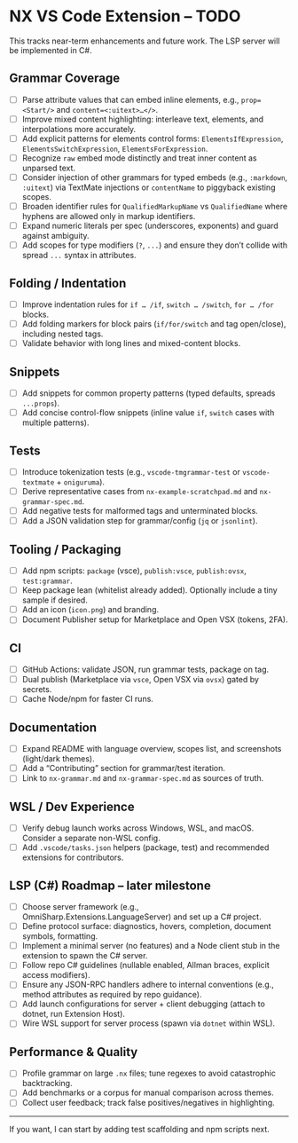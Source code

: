 # NX VS Code Extension – TODO

This tracks near-term enhancements and future work. The LSP server will be implemented in C#.

## Grammar Coverage
- [ ] Parse attribute values that can embed inline elements, e.g., `prop=<Start/>` and `content=<:uitext>…</>`.
- [ ] Improve mixed content highlighting: interleave text, elements, and interpolations more accurately.
- [ ] Add explicit patterns for elements control forms: `ElementsIfExpression`, `ElementsSwitchExpression`, `ElementsForExpression`.
- [ ] Recognize `raw` embed mode distinctly and treat inner content as unparsed text.
- [ ] Consider injection of other grammars for typed embeds (e.g., `:markdown`, `:uitext`) via TextMate injections or `contentName` to piggyback existing scopes.
- [ ] Broaden identifier rules for `QualifiedMarkupName` vs `QualifiedName` where hyphens are allowed only in markup identifiers.
- [ ] Expand numeric literals per spec (underscores, exponents) and guard against ambiguity.
- [ ] Add scopes for type modifiers (`?`, `...`) and ensure they don’t collide with spread `...` syntax in attributes.

## Folding / Indentation
- [ ] Improve indentation rules for `if … /if`, `switch … /switch`, `for … /for` blocks.
- [ ] Add folding markers for block pairs (`if/for/switch` and tag open/close), including nested tags.
- [ ] Validate behavior with long lines and mixed-content blocks.

## Snippets
- [ ] Add snippets for common property patterns (typed defaults, spreads `...props`).
- [ ] Add concise control-flow snippets (inline value `if`, `switch` cases with multiple patterns).

## Tests
- [ ] Introduce tokenization tests (e.g., `vscode-tmgrammar-test` or `vscode-textmate` + `oniguruma`).
- [ ] Derive representative cases from `nx-example-scratchpad.md` and `nx-grammar-spec.md`.
- [ ] Add negative tests for malformed tags and unterminated blocks.
- [ ] Add a JSON validation step for grammar/config (`jq` or `jsonlint`).

## Tooling / Packaging
- [ ] Add npm scripts: `package` (vsce), `publish:vsce`, `publish:ovsx`, `test:grammar`.
- [ ] Keep package lean (whitelist already added). Optionally include a tiny sample if desired.
- [ ] Add an icon (`icon.png`) and branding.
- [ ] Document Publisher setup for Marketplace and Open VSX (tokens, 2FA).

## CI
- [ ] GitHub Actions: validate JSON, run grammar tests, package on tag.
- [ ] Dual publish (Marketplace via `vsce`, Open VSX via `ovsx`) gated by secrets.
- [ ] Cache Node/npm for faster CI runs.

## Documentation
- [ ] Expand README with language overview, scopes list, and screenshots (light/dark themes).
- [ ] Add a “Contributing” section for grammar/test iteration.
- [ ] Link to `nx-grammar.md` and `nx-grammar-spec.md` as sources of truth.

## WSL / Dev Experience
- [ ] Verify debug launch works across Windows, WSL, and macOS. Consider a separate non-WSL config.
- [ ] Add `.vscode/tasks.json` helpers (package, test) and recommended extensions for contributors.

## LSP (C#) Roadmap – later milestone
- [ ] Choose server framework (e.g., OmniSharp.Extensions.LanguageServer) and set up a C# project.
- [ ] Define protocol surface: diagnostics, hovers, completion, document symbols, formatting.
- [ ] Implement a minimal server (no features) and a Node client stub in the extension to spawn the C# server.
- [ ] Follow repo C# guidelines (nullable enabled, Allman braces, explicit access modifiers).
- [ ] Ensure any JSON-RPC handlers adhere to internal conventions (e.g., method attributes as required by repo guidance).
- [ ] Add launch configurations for server + client debugging (attach to dotnet, run Extension Host).
- [ ] Wire WSL support for server process (spawn via `dotnet` within WSL).

## Performance & Quality
- [ ] Profile grammar on large `.nx` files; tune regexes to avoid catastrophic backtracking.
- [ ] Add benchmarks or a corpus for manual comparison across themes.
- [ ] Collect user feedback; track false positives/negatives in highlighting.

---

If you want, I can start by adding test scaffolding and npm scripts next.
